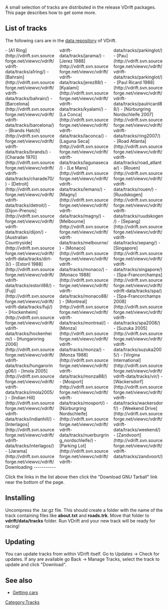 A small selection of tracks are distributed in the release VDrift packages. This page describes how to get some more.

List of tracks
--------------

The following cars are in the [data repository](http://vdrift.svn.sourceforge.net/viewvc/vdrift/vdrift-data) of VDrift.

<div style="column-count:3;-moz-column-count:3;-webkit-column-count:3">
-   [A1 Ring](http://vdrift.svn.sourceforge.net/viewvc/vdrift/vdrift-data/tracks/a1ring/)
-   [Bahrain](http://vdrift.svn.sourceforge.net/viewvc/vdrift/vdrift-data/tracks/bahrain/)
-   [Barcelona](http://vdrift.svn.sourceforge.net/viewvc/vdrift/vdrift-data/tracks/barcelona/)
-   [Brands Hatch](http://vdrift.svn.sourceforge.net/viewvc/vdrift/vdrift-data/tracks/brands/)
-   [Charade 1970](http://vdrift.svn.sourceforge.net/viewvc/vdrift/vdrift-data/tracks/charade70/)
-   [Detroit](http://vdrift.svn.sourceforge.net/viewvc/vdrift/vdrift-data/tracks/detroit/)
-   [Dijon-Prenois](http://vdrift.svn.sourceforge.net/viewvc/vdrift/vdrift-data/tracks/dijon/)
-   [Australian Countryside](http://vdrift.svn.sourceforge.net/viewvc/vdrift/vdrift-data/tracks/dirt-3/)
-   [Estoril 1988](http://vdrift.svn.sourceforge.net/viewvc/vdrift/vdrift-data/tracks/estoril88/)
-   [Fuji](http://vdrift.svn.sourceforge.net/viewvc/vdrift/vdrift-data/tracks/fuji/)
-   [Hockenheim](http://vdrift.svn.sourceforge.net/viewvc/vdrift/vdrift-data/tracks/hockenheim/)
-   [Hungaroring 2006](http://vdrift.svn.sourceforge.net/viewvc/vdrift/vdrift-data/tracks/hungaroring06/)
-   [Imola 2005](http://vdrift.svn.sourceforge.net/viewvc/vdrift/vdrift-data/tracks/imola2005/)
-   [Indian Hill](http://vdrift.svn.sourceforge.net/viewvc/vdrift/vdrift-data/tracks/indianhill/)
-   [Interlagos](http://vdrift.svn.sourceforge.net/viewvc/vdrift/vdrift-data/tracks/interlagos/)
-   [Jarama](http://vdrift.svn.sourceforge.net/viewvc/vdrift/vdrift-data/tracks/jarama/)
-   [Jerez 1988](http://vdrift.svn.sourceforge.net/viewvc/vdrift/vdrift-data/tracks/jerez88/)
-   [Kyalami](http://vdrift.svn.sourceforge.net/viewvc/vdrift/vdrift-data/tracks/kyalami/)
-   [La Conca](http://vdrift.svn.sourceforge.net/viewvc/vdrift/vdrift-data/tracks/laconca/)
-   [Laguna Seca](http://vdrift.svn.sourceforge.net/viewvc/vdrift/vdrift-data/tracks/lagunaseca/)
-   [Le Mans](http://vdrift.svn.sourceforge.net/viewvc/vdrift/vdrift-data/tracks/lemans/)
-   [Magny](http://vdrift.svn.sourceforge.net/viewvc/vdrift/vdrift-data/tracks/magny/)
-   [Melbourne](http://vdrift.svn.sourceforge.net/viewvc/vdrift/vdrift-data/tracks/melbourne/)
-   [Monaco](http://vdrift.svn.sourceforge.net/viewvc/vdrift/vdrift-data/tracks/monaco/)
-   [Monaco 1988](http://vdrift.svn.sourceforge.net/viewvc/vdrift/vdrift-data/tracks/monaco88/)
-   [Montreal](http://vdrift.svn.sourceforge.net/viewvc/vdrift/vdrift-data/tracks/montreal/)
-   [Monza](http://vdrift.svn.sourceforge.net/viewvc/vdrift/vdrift-data/tracks/monza/)
-   [Monza 1988](http://vdrift.svn.sourceforge.net/viewvc/vdrift/vdrift-data/tracks/monza88/)
-   [Mosport](http://vdrift.svn.sourceforge.net/viewvc/vdrift/vdrift-data/tracks/mosport/)
-   [Nürburgring Nordschleife](http://vdrift.svn.sourceforge.net/viewvc/vdrift/vdrift-data/tracks/nuerburgring_nordschleife/)
-   [Parking Lot](http://vdrift.svn.sourceforge.net/viewvc/vdrift/vdrift-data/tracks/parkinglot/)
-   [Pau](http://vdrift.svn.sourceforge.net/viewvc/vdrift/vdrift-data/tracks/parkinglot/)
-   [Paul Ricard 1988](http://vdrift.svn.sourceforge.net/viewvc/vdrift/vdrift-data/tracks/paulricard88/)
-   [Nürburgring Nordschleife 2007](http://vdrift.svn.sourceforge.net/viewvc/vdrift/vdrift-data/tracks/ring2007/)
-   [Road Atlanta](http://vdrift.svn.sourceforge.net/viewvc/vdrift/vdrift-data/tracks/road_atlanta/)
-   [Rouen](http://vdrift.svn.sourceforge.net/viewvc/vdrift/vdrift-data/tracks/rouen/)
-   [Ruudskogen](http://vdrift.svn.sourceforge.net/viewvc/vdrift/vdrift-data/tracks/ruudskogen/)
-   [Sepang](http://vdrift.svn.sourceforge.net/viewvc/vdrift/vdrift-data/tracks/sepang/)
-   [Singapore](http://vdrift.svn.sourceforge.net/viewvc/vdrift/vdrift-data/tracks/singapore/)
-   [Spa-Francorchamps](http://vdrift.svn.sourceforge.net/viewvc/vdrift/vdrift-data/tracks/spa/)
-   [Spa-Francorchamps 2008](http://vdrift.svn.sourceforge.net/viewvc/vdrift/vdrift-data/tracks/spa2008/)
-   [Suzuka 2005](http://vdrift.svn.sourceforge.net/viewvc/vdrift/vdrift-data/tracks/suzuka2005/)
-   [Virgina International](http://vdrift.svn.sourceforge.net/viewvc/vdrift/vdrift-data/tracks/vir/)
-   [Wackersdorf](http://vdrift.svn.sourceforge.net/viewvc/vdrift/vdrift-data/tracks/wackersdorf/)
-   [Weekend Drive](http://vdrift.svn.sourceforge.net/viewvc/vdrift/vdrift-data/tracks/weekend/)
-   [Zandvoort](http://vdrift.svn.sourceforge.net/viewvc/vdrift/vdrift-data/tracks/zandvoort/)

</div>
Downloading
-----------

Click the links in the list above then click the "Download GNU Tarball" link near the bottom of the page.

Installing
----------

Uncompress the .tar.gz file. This should create a folder with the name of the track containing files like **about.txt** and **roads.trk**. Move that folder to **vdrift/data/tracks** folder. Run VDrift and your new track will be ready for racing!

Updating
--------

You can update tracks from within VDrift itself. Go to Updates -&gt; Check for updates. If any are available go Back -&gt; Manage Tracks, select the track to update and click "Download".

See also
--------

-   [Getting cars](Getting_cars "wikilink")

<Category:Tracks>

